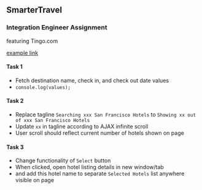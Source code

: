 ## SmarterTravel
### Integration Engineer Assignment
featuring Tingo.com

[example link](http://www.tingo.com/hotels/San-Francisco-California-United-States/60713?searchDone=1&a=2016-11-22&d=2016-11-29&rooms=%5B%7B%22adults%22%3A2%2C%22numChildren%22%3A0%2C%22children%22%3A%5B%5D%7D%5D)

#### Task 1
* Fetch destination name, check in, and check out date values
* `console.log(values);`

#### Task 2
* Replace tagline `Searching xxx San Francisco Hotels` to `Showing xx out of xxx San Francisco Hotels`
* Update `xx` in tagline according to AJAX infinite scroll
* User scroll should reflect current number of hotels shown on page

#### Task 3
* Change functionality of `Select` button
* When clicked, open hotel listing details in new window/tab
* and add this hotel name to separate `Selected Hotels` list anywhere visible on page
